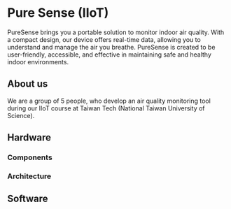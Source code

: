 # Pure Sense (IIoT)
PureSense brings you a portable solution to monitor indoor air quality. With a compact design, our device offers real-time data, allowing you to understand and manage the air you breathe. PureSense is created to be user-friendly, accessible, and effective in maintaining safe and healthy indoor environments.

## About us
We are a group of 5 people, who develop an air quality monitoring tool during our IIoT course at Taiwan Tech (National Taiwan University of Science).

## Hardware

### Components

### Architecture

## Software

